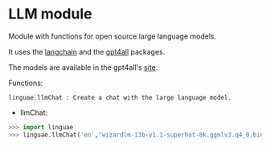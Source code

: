 # LLM module

Module with functions for open source large language models.

It uses the [langchain](https://github.com/langchain-ai/langchain) and the [gpt4all](https://github.com/nomic-ai/gpt4all) packages.

The models are available in the gpt4all's [site](https://gpt4all.io/index.html).

Functions:

```
linguae.llmChat : Create a chat with the large language model.
```

- llmChat:

```python
>>> import linguae
>>> linguae.llmChat('en',"wizardlm-13b-v1.1-superhot-8k.ggmlv3.q4_0.bin")
```